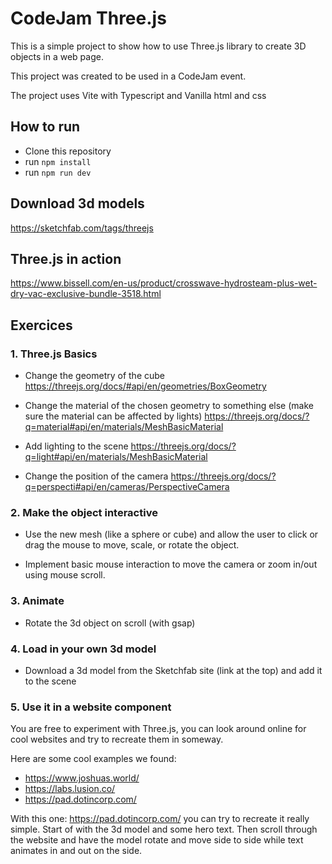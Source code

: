# CodeJam Three.js

This is a simple project to show how to use Three.js library to create 3D objects in a web page.

This project was created to be used in a CodeJam event.

The project uses Vite with Typescript and Vanilla html and css

## How to run

- Clone this repository
- run `npm install`
- run `npm run dev`

## Download 3d models
https://sketchfab.com/tags/threejs

## Three.js in action
https://www.bissell.com/en-us/product/crosswave-hydrosteam-plus-wet-dry-vac-exclusive-bundle-3518.html


## Exercices 
### 1. Three.js Basics
- Change the geometry of the cube 
  https://threejs.org/docs/#api/en/geometries/BoxGeometry

- Change the material of the chosen geometry to something else (make sure the material can be affected by lights) 
https://threejs.org/docs/?q=material#api/en/materials/MeshBasicMaterial
  
- Add lighting to the scene https://threejs.org/docs/?q=light#api/en/materials/MeshBasicMaterial
  
- Change the position of the camera https://threejs.org/docs/?q=perspecti#api/en/cameras/PerspectiveCamera


### 2. Make the object interactive
- Use the new mesh (like a sphere or cube) and allow the user to click or drag the mouse to move, scale, or rotate the object.

- Implement basic mouse interaction to move the camera or zoom in/out using mouse scroll.

### 3. Animate 
- Rotate the 3d object on scroll (with gsap)

### 4. Load in your own 3d model
- Download a 3d model from the Sketchfab site (link at the top) and add it to the scene

### 5. Use it in a website component
You are free to experiment with Three.js, you can look around online for cool websites and try to recreate them in someway.

Here are some cool examples we found:
- https://www.joshuas.world/
- https://labs.lusion.co/
- https://pad.dotincorp.com/ 

With this one: https://pad.dotincorp.com/ you can try to recreate it really simple. Start of with the 3d model and some hero text. Then scroll through the website and have the model rotate and move side to side while text animates in and out on the side.


